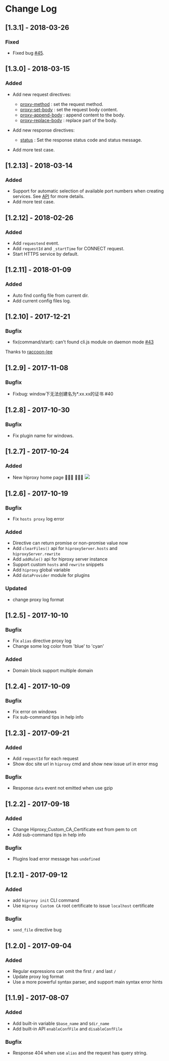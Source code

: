 # Change Log

## [1.3.1] - 2018-03-26

### Fixed

* Fixed bug [#45](https://github.com/hiproxy/hiproxy/issues/45).

## [1.3.0] - 2018-03-15

### Added

* Add new request directives: 
  * [proxy-method](http://hiproxy.org/rewrite/directives.html#proxy-method) : set the request method.
  * [proxy-set-body](http://hiproxy.org/rewrite/directives.html#proxy-set-body) : set the request body content.
  * [proxy-append-body](http://hiproxy.org/rewrite/directives.html#proxy-append-body) : append content to the body.
  * [proxy-replace-body](http://hiproxy.org/rewrite/directives.html#proxy-replace-body) : replace part of the body.

* Add new response directives: 
  * [status](http://hiproxy.org/rewrite/directives.html#status) : Set the response status code and status message.

* Add more test case.

## [1.2.13] - 2018-03-14

### Added

* Support for automatic selection of available port numbers when creating services. See [API](http://hiproxy.org/api/#new-ProxyServer-options) for more details.
* Add more test case.

## [1.2.12] - 2018-02-26

### Added

* Add `requestend` event. 
* Add `requestId` and `_startTime` for CONNECT request.
* Start HTTPS service by default.


## [1.2.11] - 2018-01-09

### Added

* Auto find config file from current dir.
* Add current config files log. 

## [1.2.10] - 2017-12-21

### Bugfix

* fix(command/start): can't found cli.js module on daemon mode [#43](https://github.com/hiproxy/hiproxy/pull/43)

Thanks to [raccoon-lee](https://github.com/raccoon-lee)

## [1.2.9] - 2017-11-08

### Bugfix

* Fixbug: window下无法创建名为*.xx.xx的证书 #40


## [1.2.8] - 2017-10-30

### Bugfix

* Fix plugin name for windows.

## [1.2.7] - 2017-10-24

### Added

* New hiproxy home page 🍺🍺🍺 👏👏👏
![](./hiproxy-home.png)

## [1.2.6] - 2017-10-19

### Bugfix

* Fix `hosts proxy` log error

### Added

* Directive can return promise or non-promise value now 
* Add `clearFiles()` api for `hiproxyServer.hosts` and `hiproxyServer.rewrite`
* Add `addRule()` api for hiproxy server instance
* Support custom `hosts` and `rewrite` snippets
* Add `hiproxy` global variable
* Add `dataProvider` module for plugins

### Updated

* change proxy log format


## [1.2.5] - 2017-10-10

### Bugfix

* Fix `alias` directive proxy log
* Change some log color from 'blue' to 'cyan'

### Added

* Domain block support multiple domain

## [1.2.4] - 2017-10-09

### Bugfix

* Fix error on windows
* Fix sub-command tips in help info

## [1.2.3] - 2017-09-21

### Added

* Add `requestId` for each request
* Show doc site url in `hiproxy` cmd and show new issue url in error msg

### Bugfix

* Response `data` event not emitted when use gzip

## [1.2.2] - 2017-09-18

### Added

* Change Hiproxy_Custom_CA_Certificate ext from pem to crt
* Add sub-command tips in help info

### Bugfix

* Plugins load error message has `undefined`

## [1.2.1] - 2017-09-12

### Added

* add `hiproxy init` CLI command
* Use `Hiproxy Custom CA` root certificate to issue `localhost` certificate

### Bugfix

* `send_file` directive bug

## [1.2.0] - 2017-09-04

### Added

* Regular expressions can omit the first `/` and last `/`
* Update proxy log format
* Use a more powerful syntax parser, and support main syntax error hints



## [1.1.9] - 2017-08-07

### Added

* Add built-in variable `$base_name` and `$dir_name`
* Add built-in API `enableConfFile` and `disableConfFile`

### Bugfix

* Response 404 when use `alias` and the request has query string.
